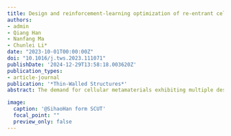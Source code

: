 ```yaml
---
title: Design and reinforcement-learning optimization of re-entrant cellular metamaterials
authors:
- admin
- Qiang Han
- Nanfang Ma
- Chunlei Li*
date: "2023-10-01T00:00:00Z"
doi: "10.1016/j.tws.2023.111071"
publishDate: '2024-12-29T13:58:18.003620Z'
publication_types:
- article-journal
publication: '*Thin-Walled Structures*'
abstract: The demand for cellular metamaterials exhibiting multiple desired properties has become increasingly prominent due to the complexity of engineering applications. In this study, a novel dual-functional re-entrant cellular metamaterial is proposed for excellent bandgap characteristics and enhanced energy absorption capacities. A structural evolutionary route of the metamaterial unit cell is developed through the introduction of flexural ligaments and geometric circles, which leads to the achievements in both superior bandgap and enhanced energy absorption. Firstly, the wave propagation characteristics of cellular metamaterials in three evolved configurations are analyzed systematically. Bandgap properties and the generation mechanism are revealed by mode shape analysis. Then, the Q-learning algorithm in reinforcement learning is employed to optimize significant structural parameters of cellular metamaterials to acquire the maximum bandgaps. The certain stability and efficiency of the algorithm are discussed by the evolutionary optimization of metamaterial unit cells with different configurations. Additionally, the energy absorption capacities of metamaterials with optimal microstructure configurations are investigated numerically. Plateau stress and specific absorption energy are compared under various impact velocities, with improved performance observed in the novel cellular metamaterials. The findings of this study offer a promising avenue for advancing the development of dual-functional metamaterials with tailored properties for diverse applications.

image:
  caption: '@SihaoHan form SCUT'
  focal_point: ""
  preview_only: false
---
```

